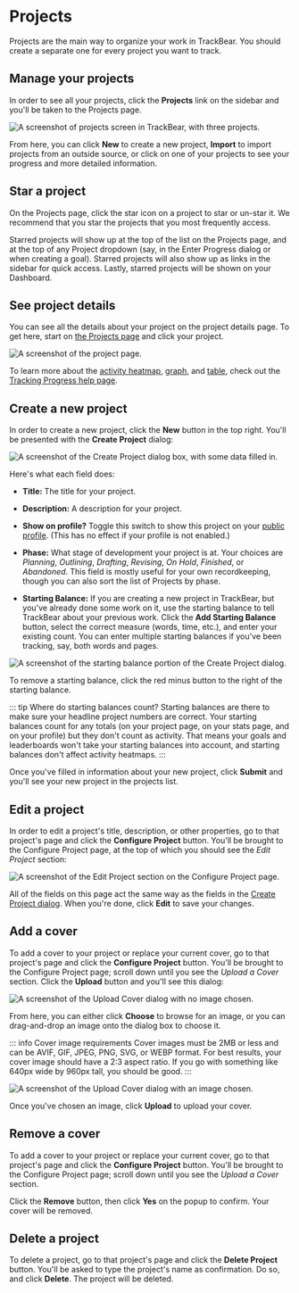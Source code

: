 # Projects

Projects are the main way to organize your work in TrackBear. You should create a separate one for every project you want to track.

## Manage your projects

In order to see all your projects, click the **Projects** link on the sidebar and you'll be taken to the Projects page.

![A screenshot of projects screen in TrackBear, with three projects.](/images/help/many-projects.png)

From here, you can click **New** to create a new project, **Import** to import projects from an outside source, or click on one of your projects to see your progress and more detailed information.

## Star a project

On the Projects page, click the star icon on a project to star or un-star it. We recommend that you star the projects that you most frequently access.

Starred projects will show up at the top of the list on the Projects page, and at the top of any Project dropdown (say, in the Enter Progress dialog or when creating a goal). Starred projects will also show up as links in the sidebar for quick access. Lastly, starred projects will be shown on your Dashboard.

## See project details

You can see all the details about your project on the project details page. To get here, start on [the Projects page](#manage-your-projects) and click your project.

![A screenshot of the project page.](/images/help/project-page.png)

To learn more about the [activity heatmap](/using-trackbear/tracking-progress#activity-heatmap), [graph](/using-trackbear/tracking-progress#graph), and [table](/using-trackbear/tracking-progress#table), check out the [Tracking Progress help page](/using-trackbear/tracking-progress#seeing-your-progress).

## Create a new project

In order to create a new project, click the **New** button in the top right. You'll be presented with the **Create Project** dialog:

![A screenshot of the Create Project dialog box, with some data filled in.](/images/help/create-project.png)

Here's what each field does:

- **Title:** The title for your project.

- **Description:** A description for your project.

- **Show on profile?** Toggle this switch to show this project on your [public profile](/settings/public-profile). (This has no effect if your profile is not enabled.)

- **Phase:** What stage of development your project is at. Your choices are *Planning*, *Outlining*, *Drafting*, *Revising*, *On Hold*, *Finished*, or *Abandoned*. This field is mostly useful for your own recordkeeping, though you can also sort the list of Projects by phase.

- **Starting Balance:** If you are creating a new project in TrackBear, but you've already done some work on it, use the starting balance to tell TrackBear about your previous work. Click the **Add Starting Balance** button, select the correct measure (words, time, etc.), and enter your existing count. You can enter multiple starting balances if you've been tracking, say, both words and pages.

![A screenshot of the starting balance portion of the Create Project dialog.](/images/help/starting-balance.png)

To remove a starting balance, click the red minus button to the right of the starting balance.

::: tip Where do starting balances count?
Starting balances are there to make sure your headline project numbers are correct. Your starting balances count for any totals (on your project page, on your stats page, and on your profile) but they don't count as activity. That means your goals and leaderboards won't take your starting balances into account, and starting balances don't affect activity heatmaps.
:::

Once you've filled in information about your new project, click **Submit** and you'll see your new project in the projects list.

## Edit a project

In order to edit a project's title, description, or other properties, go to that project's page and click the **Configure Project** button. You'll be brought to the Configure Project page, at the top of which you should see the *Edit Project* section:

![A screenshot of the Edit Project section on the Configure Project page.](/images/help/edit-project.png)

All of the fields on this page act the same way as the fields in the [Create Project dialog](#creating-a-new-project). When you're done, click **Edit** to save your changes.

## Add a cover

To add a cover to your project or replace your current cover, go to that project's page and click the **Configure Project** button. You'll be brought to the Configure Project page; scroll down until you see the *Upload a Cover* section. Click the **Upload** button and you'll see this dialog:

![A screenshot of the Upload Cover dialog with no image chosen.](/images/help/upload-cover-blank.png)

From here, you can either click **Choose** to browse for an image, or you can drag-and-drop an image onto the dialog box to choose it.

::: info Cover image requirements
Cover images must be 2MB or less and can be AVIF, GIF, JPEG, PNG, SVG, or WEBP format. For best results, your cover image should have a 2:3 aspect ratio. If you go with something like 640px wide by 960px tall, you should be good.
:::

![A screenshot of the Upload Cover dialog with an image chosen.](/images/help/upload-cover-filled.png)

Once you've chosen an image, click **Upload** to upload your cover.

## Remove a cover

To add a cover to your project or replace your current cover, go to that project's page and click the **Configure Project** button. You'll be brought to the Configure Project page; scroll down until you see the *Upload a Cover* section.

Click the **Remove** button, then click **Yes** on the popup to confirm. Your cover will be removed.

## Delete a project

To delete a project, go to that project's page and click the **Delete Project** button. You'll be asked to type the project's name as confirmation. Do so, and click **Delete**. The project will be deleted.